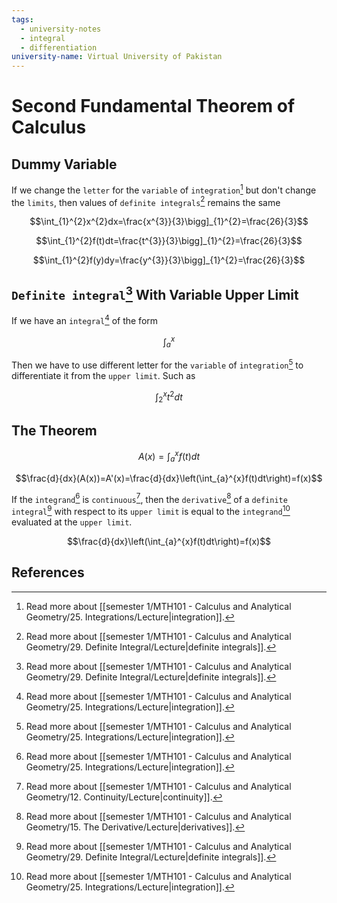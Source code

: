 ```yaml
---
tags:
  - university-notes
  - integral
  - differentiation
university-name: Virtual University of Pakistan
---
```


# Second Fundamental Theorem of Calculus

## Dummy Variable
If we change the `letter` for the `variable` of `integration`[^1] but don't change the `limits`, then values of `definite integrals`[^2] remains the same  

$$\int_{1}^{2}x^{2}dx=\frac{x^{3}}{3}\bigg]_{1}^{2}=\frac{26}{3}$$

$$\int_{1}^{2}f(t)dt=\frac{t^{3}}{3}\bigg]_{1}^{2}=\frac{26}{3}$$

$$\int_{1}^{2}f(y)dy=\frac{y^{3}}{3}\bigg]_{1}^{2}=\frac{26}{3}$$

## `Definite integral`[^2] With Variable Upper Limit
If we have an `integral`[^1] of the form  

$$\int^x_a$$

Then we have to use different letter for the `variable` of `integration`[^1] to differentiate it from the `upper limit`. Such as

$$\int_{2}^{x}t^{2}dt$$

## The Theorem

$$A(x)=\int_{a}^{x}f(t)dt$$

$$\frac{d}{dx}(A(x))=A'(x)=\frac{d}{dx}\left(\int_{a}^{x}f(t)dt\right)=f(x)$$

If the `integrand`[^1] is `continuous`[^3], then the `derivative`[^4] of a `definite integral`[^2] with respect to its `upper limit` is equal to the `integrand`[^1] evaluated at the `upper limit`.  

$$\frac{d}{dx}\left(\int_{a}^{x}f(t)dt\right)=f(x)$$

## References

[^1]: Read more about [[semester 1/MTH101 - Calculus and Analytical Geometry/25. Integrations/Lecture|integration]].
[^2]: Read more about [[semester 1/MTH101 - Calculus and Analytical Geometry/29. Definite Integral/Lecture|definite integrals]].
[^3]: Read more about [[semester 1/MTH101 - Calculus and Analytical Geometry/12. Continuity/Lecture|continuity]].
[^4]: Read more about [[semester 1/MTH101 - Calculus and Analytical Geometry/15. The Derivative/Lecture|derivatives]].
